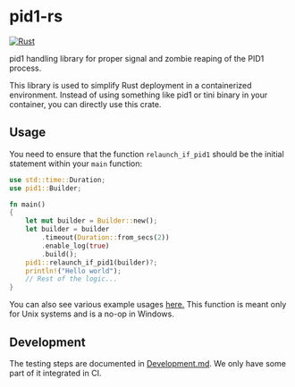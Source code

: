# pid1-rs

[![Rust](https://github.com/fpco/pid1-rs/actions/workflows/rust.yml/badge.svg)](https://github.com/fpco/pid1-rs/actions/workflows/rust.yml)

pid1 handling library for proper signal and zombie reaping of the PID1
process.

This library is used to simplify Rust deployment in a containerized
environment. Instead of using something like pid1 or tini binary in
your container, you can directly use this crate.

## Usage

You need to ensure that the function `relaunch_if_pid1` should be the
initial statement within your `main` function:

``` rust
use std::time::Duration;
use pid1::Builder;

fn main()
{
    let mut builder = Builder::new();
    let builder = builder
        .timeout(Duration::from_secs(2))
        .enable_log(true)
        .build();
    pid1::relaunch_if_pid1(builder)?;
    println!("Hello world");
    // Rest of the logic...
}
```

You can also see various example usages [here.](./examples/) This function is
meant only for Unix systems and is a no-op in Windows.

## Development

The testing steps are documented in [Development.md](./Development.md). We only have
some part of it integrated in CI.
